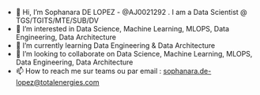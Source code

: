 - 👋 Hi, I’m Sophanara DE LOPEZ - @AJ0021292 . I am a Data Scientist @ TGS/TGITS/MTE/SUB/DV
- 👀 I’m interested in Data Science, Machine Learning, MLOPS, Data Engineering, Data Architecture
- 🌱 I’m currently learning Data Engineering & Data Architecture
- 💞️ I’m looking to collaborate on Data Science, Machine Learning, MLOPS, Data Engineering, Data Architecture
- 📫 How to reach me sur teams ou par email : sophanara.de-lopez@totalenergies.com

<!---
AJ0021292/AJ0021292 is a ✨ special ✨ repository because its `README.md` (this file) appears on your GitHub profile.
You can click the Preview link to take a look at your changes.
--->
